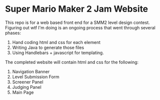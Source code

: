 # Super Mario Maker 2 Jam Website
This repo is for a web based front end for a SMM2 level design contest.  Figuring out wtf I'm doing is an ongoing process that went through several phases:
1. Hand coding html and css for each element
2. Writing Java to generate those files
3. Using Handlebars + javascript for templating. 

The completed website will contain html and css for the following:  
 
1. Navigation Banner 
2. Level Submission Form  
3. Screener Panel 
4. Judging Panel 
5. Main Page 
